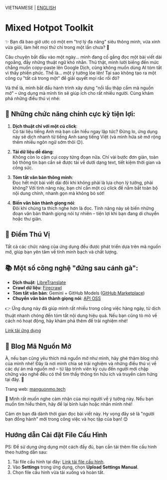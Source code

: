 VIETNAMESE | [ENGLISH](README.md)

# Mixed Hotpot Toolkit

✨ Bạn đã bao giờ ước có một em "trợ lý đa năng" siêu thông minh, vừa xinh vừa giỏi, làm hết mọi thứ chỉ trong một lần chưa? 🧐

Câu chuyện bắt đầu vào một ngày... mình đang cố gắng đọc một bài viết dài ngoằng, đầy những thuật ngữ khó nhằn. Thú thật, mình lười biếng đến mức chẳng muốn copy-paste lên Google Dịch, cũng không muốn dùng AI tóm tắt vì thấy phiền phức. Thế là... một ý tưởng lóe lên! Tại sao không tạo ra một công cụ "tất cả trong một" để giải quyết mọi rắc rối đó?

Và thế là, mình bắt đầu hành trình xây dựng "nồi lẩu thập cẩm mã nguồn mở" – ứng dụng mà mình tin sẽ giúp ích cho rất nhiều người. Cùng khám phá những điều thú vị nhé:

## 🌟 Những chức năng chính cực kỳ tiện lợi:

1. **Dịch thuật chỉ với một cú click**:  
   Có tài liệu tiếng Anh mà bạn cần hiểu ngay lập tức? Đừng lo, ứng dụng này sẽ dịch nhanh từ tiếng Anh sang tiếng Việt (và mình hứa sẽ mở rộng thêm nhiều ngôn ngữ sớm thôi 😉).

2. **Tải dữ liệu dễ dàng**:  
   Không còn lo cặm cụi copy từng đoạn nữa. Chỉ vài bước đơn giản, toàn bộ thông tin bạn cần sẽ được tải về dưới dạng text, tiết kiệm thời gian và công sức.

3. **Tóm tắt văn bản thông minh**:  
   Đọc hết một bài viết dài đôi khi không phải là lựa chọn lý tưởng, phải không? Với tính năng này, bạn chỉ cần một cú click để nắm bắt toàn bộ nội dung chính, nhanh gọn mà không bỏ sót!

4. **Biến văn bản thành giọng nói**:  
   Đôi khi chúng ta thích nghe hơn là đọc. Tính năng này sẽ biến những đoạn văn bản thành giọng nói tự nhiên – tiện lợi khi bạn đang di chuyển hoặc thư giãn.

## 🌈 Điểm Thú Vị

Tất cả các chức năng của ứng dụng đều được phát triển dựa trên mã nguồn mở, giúp bạn yên tâm về tính minh bạch và chất lượng.

## 📚 Một số công nghệ "đứng sau cánh gà":

- **Dịch thuật**: [LibreTranslate](https://github.com/LibreTranslate/LibreTranslate)
- **Crawl dữ liệu**: [Firecrawl](https://github.com/mendableai/firecrawl)
- **Tóm tắt văn bản**: Gemini + GitHub Models ([GitHub Marketplace](https://github.com/marketplace/models))
- **Chuyển văn bản thành giọng nói**: [API OSS](https://github.com/zukijourney/api-oss)

👉 Ứng dụng này đã giúp mình rất nhiều trong công việc hàng ngày, từ dịch thuật nhanh chóng đến tóm tắt nội dung hiệu quả. Nếu bạn cũng tò mò về cách nó hoạt động, hãy khám phá thêm để trải nghiệm nhé!

[Link tải ứng dụng](https://github.com/diepdo1810/mixed-hotpot-toolkit/releases/tag/0.0.1)

## 👋 Blog Mã Nguồn Mở

À, nếu bạn cũng yêu thích mã nguồn mở như mình, hãy ghé thăm blog nhỏ của mình nhé! Đây là nơi mình chia sẻ trải nghiệm và những điều thú vị về các dự án mã nguồn mở – từ lập trình viên kỳ cựu đến người mới chập chững vào nghề đều có thể tìm thấy thông tin hữu ích và truyền cảm hứng tại đây. 🌱

Trang web: [manguonmo.tech](https://manguonmo.tech)

💬 Mình rất muốn nghe cảm nhận của mọi người về ý tưởng này. Nếu bạn muốn tìm hiểu thêm, hãy để lại bình luận hoặc nhắn mình nhé!

Cảm ơn bạn đã dành thời gian đọc bài viết này. Hy vọng đây sẽ là "người bạn đồng hành" mới trong công việc và học tập của bạn! 😊

## Hướng dẫn Cài đặt File Cấu Hình

PS: Để sử dụng ứng dụng một cách đầy đủ, bạn cần tải thêm file cấu hình theo hướng dẫn sau:

1. Tải file cấu hình tại đây: [Link tải file cấu hình](https://drive.google.com/file/d/1_TdC6sK_e6sM4G3Uaicp8DhmKmLj1z9y/view?usp=sharing).
2. Vào **Settings** trong ứng dụng, chọn **Upload Settings Manual**.
3. Chọn file cấu hình vừa tải xuống và hoàn tất.
